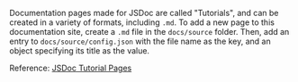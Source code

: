Documentation pages made for JSDoc are called "Tutorials", and can be created in a variety of formats, including `.md`.
To add a new page to this documentation site, create a `.md` file in the `docs/source` folder.
Then, add an entry to `docs/source/config.json` with the file name as the key, and an object specifying its title
as the value.

Reference: [JSDoc Tutorial Pages](https://jsdoc.app/about-tutorials.html)
